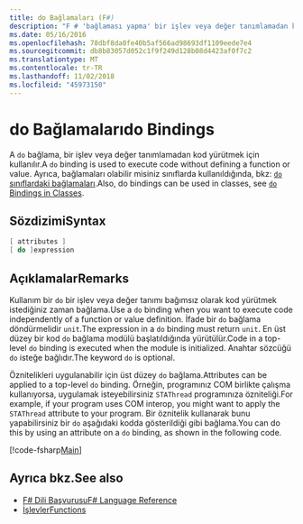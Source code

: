 ```yaml
---
title: do Bağlamaları (F#)
description: "F # 'bağlaması yapma' bir işlev veya değer tanımlamadan kod yürütmek için nasıl kullanıldığını öğrenin."
ms.date: 05/16/2016
ms.openlocfilehash: 78dbf8da0fe40b5af566ad98693df1109eede7e4
ms.sourcegitcommit: db8b83057d052c1f9f249d128b08d4423af0f7c2
ms.translationtype: MT
ms.contentlocale: tr-TR
ms.lasthandoff: 11/02/2018
ms.locfileid: "45973150"
---
```

# <a name="do-bindings"></a><span data-ttu-id="74643-103">do Bağlamaları</span><span class="sxs-lookup"><span data-stu-id="74643-103">do Bindings</span></span>

<span data-ttu-id="74643-104">A `do` bağlama, bir işlev veya değer tanımlamadan kod yürütmek için kullanılır.</span><span class="sxs-lookup"><span data-stu-id="74643-104">A `do` binding is used to execute code without defining a function or value.</span></span> <span data-ttu-id="74643-105">Ayrıca, bağlamaları olabilir misiniz sınıflarda kullanıldığında, bkz: [ `do` sınıflardaki bağlamaları](../members/do-bindings-in-classes.md).</span><span class="sxs-lookup"><span data-stu-id="74643-105">Also, do bindings can be used in classes, see [`do` Bindings in Classes](../members/do-bindings-in-classes.md).</span></span>

## <a name="syntax"></a><span data-ttu-id="74643-106">Sözdizimi</span><span class="sxs-lookup"><span data-stu-id="74643-106">Syntax</span></span>

```fsharp
[ attributes ]
[ do ]expression
```

## <a name="remarks"></a><span data-ttu-id="74643-107">Açıklamalar</span><span class="sxs-lookup"><span data-stu-id="74643-107">Remarks</span></span>

<span data-ttu-id="74643-108">Kullanım bir `do` bir işlev veya değer tanımı bağımsız olarak kod yürütmek istediğiniz zaman bağlama.</span><span class="sxs-lookup"><span data-stu-id="74643-108">Use a `do` binding when you want to execute code independently of a function or value definition.</span></span> <span data-ttu-id="74643-109">İfade bir `do` bağlama döndürmelidir `unit`.</span><span class="sxs-lookup"><span data-stu-id="74643-109">The expression in a `do` binding must return `unit`.</span></span> <span data-ttu-id="74643-110">En üst düzey bir kod `do` bağlama modülü başlatıldığında yürütülür.</span><span class="sxs-lookup"><span data-stu-id="74643-110">Code in a top-level `do` binding is executed when the module is initialized.</span></span> <span data-ttu-id="74643-111">Anahtar sözcüğü `do` isteğe bağlıdır.</span><span class="sxs-lookup"><span data-stu-id="74643-111">The keyword `do` is optional.</span></span>

<span data-ttu-id="74643-112">Öznitelikleri uygulanabilir için üst düzey `do` bağlama.</span><span class="sxs-lookup"><span data-stu-id="74643-112">Attributes can be applied to a top-level `do` binding.</span></span> <span data-ttu-id="74643-113">Örneğin, programınız COM birlikte çalışma kullanıyorsa, uygulamak isteyebilirsiniz `STAThread` programınıza özniteliği.</span><span class="sxs-lookup"><span data-stu-id="74643-113">For example, if your program uses COM interop, you might want to apply the `STAThread` attribute to your program.</span></span> <span data-ttu-id="74643-114">Bir öznitelik kullanarak bunu yapabilirsiniz bir `do` aşağıdaki kodda gösterildiği gibi bağlama.</span><span class="sxs-lookup"><span data-stu-id="74643-114">You can do this by using an attribute on a `do` binding, as shown in the following code.</span></span>

[!code-fsharp[Main](../../../../samples/snippets/fsharp/lang-ref-1/snippet201.fs)]

## <a name="see-also"></a><span data-ttu-id="74643-115">Ayrıca bkz.</span><span class="sxs-lookup"><span data-stu-id="74643-115">See also</span></span>

- [<span data-ttu-id="74643-116">F# Dili Başvurusu</span><span class="sxs-lookup"><span data-stu-id="74643-116">F# Language Reference</span></span>](../index.md)
- [<span data-ttu-id="74643-117">İşlevler</span><span class="sxs-lookup"><span data-stu-id="74643-117">Functions</span></span>](index.md)
